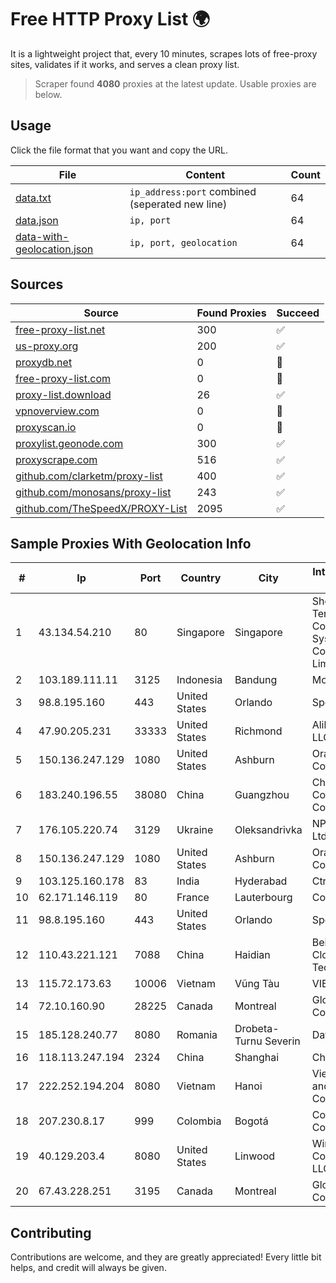 
# Free HTTP Proxy List 🌍

It is a lightweight project that, every 10 minutes, scrapes lots of free-proxy sites, validates if it works, and serves a clean proxy list.


> Scraper found **4080** proxies at the latest update. Usable proxies are below.

## Usage

Click the file format that you want and copy the URL.


|File|Content|Count|
|----|-------|-----|
|[data.txt](https://raw.githubusercontent.com/themiralay/Proxy-List-World/master/data.txt)|`ip_address:port` combined (seperated new line)|64|
|[data.json](https://raw.githubusercontent.com/themiralay/Proxy-List-World/master/data.json)|`ip, port`|64|
|[data-with-geolocation.json](https://raw.githubusercontent.com/themiralay/Proxy-List-World/master/data-with-geolocation.json)|`ip, port, geolocation`|64|

## Sources

|Source|Found Proxies|Succeed|
|------|-------------|-------|
|[free-proxy-list.net](https://free-proxy-list.net)|300|✅|
|[us-proxy.org](https://www.us-proxy.org)|200|✅|
|[proxydb.net](http://proxydb.net)|0|🚫|
|[free-proxy-list.com](https://free-proxy-list.com/?page=&port=&type%5B%5D=http&type%5B%5D=https&up_time=0&search=Search)|0|🚫|
|[proxy-list.download](https://www.proxy-list.download/HTTP)|26|✅|
|[vpnoverview.com](https://vpnoverview.com/privacy/anonymous-browsing/free-proxy-servers)|0|🚫|
|[proxyscan.io](https://www.proxyscan.io)|0|🚫|
|[proxylist.geonode.com](https://proxylist.geonode.com/api/proxy-list?limit=300&page=1&sort_by=lastChecked&sort_type=desc&protocols=http,https)|300|✅|
|[proxyscrape.com](https://api.proxyscrape.com/v2/?request=displayproxies&protocol=http&timeout=10000&country=all&ssl=all&anonymity=all)|516|✅|
|[github.com/clarketm/proxy-list](https://raw.githubusercontent.com/clarketm/proxy-list/master/proxy-list-raw.txt)|400|✅|
|[github.com/monosans/proxy-list](https://raw.githubusercontent.com/monosans/proxy-list/main/proxies/http.txt)|243|✅|
|[github.com/TheSpeedX/PROXY-List](https://raw.githubusercontent.com/TheSpeedX/PROXY-List/master/http.txt)|2095|✅|


## Sample Proxies With Geolocation Info

|#|Ip|Port|Country|City|Internet Service Provider|
|-|--|----|-------|----|-------------------------|
|1|43.134.54.210|80|Singapore|Singapore|Shenzhen Tencent Computer Systems Company Limited|
|2|103.189.111.11|3125|Indonesia|Bandung|Morizt ID|
|3|98.8.195.160|443|United States|Orlando|Spectrum|
|4|47.90.205.231|33333|United States|Richmond|Alibaba.com LLC|
|5|150.136.247.129|1080|United States|Ashburn|Oracle Corporation|
|6|183.240.196.55|38080|China|Guangzhou|China Mobile Communications Corporation|
|7|176.105.220.74|3129|Ukraine|Oleksandrivka|NPK Home-Net Ltd.|
|8|150.136.247.129|1080|United States|Ashburn|Oracle Corporation|
|9|103.125.160.178|83|India|Hyderabad|CtrlS|
|10|62.171.146.119|80|France|Lauterbourg|Contabo GmbH|
|11|98.8.195.160|443|United States|Orlando|Spectrum|
|12|110.43.221.121|7088|China|Haidian|Beijing Kingsoft Cloud Internet Technology Co|
|13|115.72.173.63|10006|Vietnam|Vũng Tàu|VIETELmetro|
|14|72.10.160.90|28225|Canada|Montreal|GloboTech Communications|
|15|185.128.240.77|8080|Romania|Drobeta-Turnu Severin|Data ZYX SRL|
|16|118.113.247.194|2324|China|Shanghai|Chinanet|
|17|222.252.194.204|8080|Vietnam|Hanoi|VietNam Post and Telecom Corporation|
|18|207.230.8.17|999|Colombia|Bogotá|Cogent Communications|
|19|40.129.203.4|8080|United States|Linwood|Windstream Communications LLC|
|20|67.43.228.251|3195|Canada|Montreal|GloboTech Communications|



## Contributing

Contributions are welcome, and they are greatly appreciated! Every
little bit helps, and credit will always be given.

